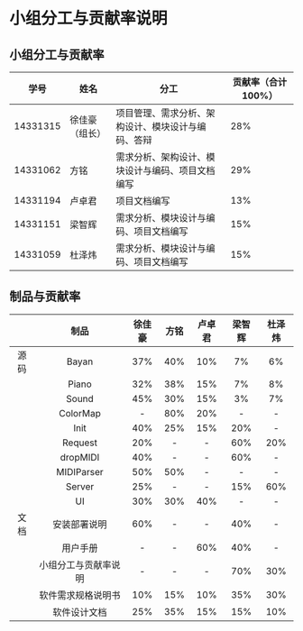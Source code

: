 # 小组分工与贡献率说明

## 小组分工与贡献率

| 学号       | 姓名      | 分工                        | 贡献率（合计100%） |
| -------- | ------- | ------------------------- | ----------- |
| 14331315 | 徐佳豪（组长） | 项目管理、需求分析、架构设计、模块设计与编码、答辩 | 28%         |
| 14331062 | 方铭      | 需求分析、架构设计、模块设计与编码、项目文档编写       | 29%         |
| 14331194 | 卢卓君     | 项目文档编写  | 13%         |
| 14331151 | 梁智辉     | 需求分析、模块设计与编码、项目文档编写       | 15%         |
| 14331059 | 杜泽炜     | 需求分析、模块设计与编码、项目文档编写       | 15%         |

## 制品与贡献率

|      |     制品     | 徐佳豪  |  方铭  | 卢卓君  | 梁智辉  | 杜泽炜  |
| :--: | :--------: | :--: | :--: | :--: | :--: | :--: |
|  源码  |   Bayan    | 37%  | 40%  | 10%  |  7%  |  6%  |
|      |   Piano    | 32%  | 38%  | 15%  |  7%  |  8%  |
|      |   Sound    | 45%  | 30%  | 15%  |  3%  |  7%  |
|      |  ColorMap  | -  | 80%  | 20%  |  -   |  -   |
|      |    Init    | 40%  | 25%  | 15%  | 20%  |  -   |
|      |  Request   | 20%  |  -   |  -   | 60%  | 20%  |
|      |  dropMIDI   | 40%  |  -   |  -   | 60%  | -  |
|      | MIDIParser | 50%  | 50%  |  -   |  -   |  -   |
|      |   Server   | 25%  |  -   |  -   | 15%  | 60%  |
|      |     UI     | 30%  | 30%  | 40%  |  -   |  -   |
|  文档  |   安装部署说明   | 60%  |  -   |  -   | 40%  |  -   |
|      |    用户手册    |  -   |  -   | 60%  | 40%  |  -   |
|      | 小组分工与贡献率说明 |  -   |  -   |  -   | 70%  | 30%  |
|      | 软件需求规格说明书  | 10%  | 15%  | 10%  | 35%  | 30%  |
|      |   软件设计文档   | 25%  | 35%  | 15%  | 15%  | 10%  |
